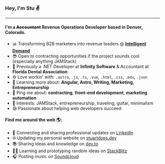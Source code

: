 ### Hey, I'm Stu ✌️

---

#### I'm a ~~Accountant~~ Revenue Operations Developer based in Denver, Colorado.</h4>

- 📊 Transforming B2B marketers into revenue leaders @ [**Intelligent Demand**](https://intelligentdemand.com)
- 😎 Open to contracting opportunities if the project sounds cool (especially anything JAMStack)
- 🏢 Previously a .NET Developer at **Infinity Software** & Accountant at **Florida Dental Association**
- ⚙️ Love workin' with: `.astro`, `.js`, `.ts`, `.vue`, `.html`, `.css`, `.mdx`, `.json`
- 🌱 Learning more about: **Angular, Astro, Writing, Marketing, Entrepreneurship**
- 💬 Ping me about: **contracting**, **front-end development**, **marketing automation**
- 💙 Interests: JAMStack, entrepreneurship, traveling, guitar, minimalism
- 😄 Passionate about helping web developers succeed

#### Find me around the web 🌎:

- 💼 Connecting and sharing professional updates on [LinkedIn](https://linkedin.com/in/stuartpbw/)
- 🌐 Updating my personal website on [stuartdoes.dev](https://stuartdoes.dev/)
- 📚 Sharing ideas and knowledge on [dev.to](https://dev.to/stuartpbw)
- 🧑‍💻 Learning and prototyping random ideas on [StackBlitz](https://stackblitz.com/@stuartpbw/)
- 🎧 Posting music on [Soundcloud](https://soundcloud.com/blanton-deeps/)
